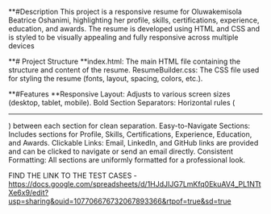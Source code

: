 **#Description
This project is a responsive resume for Oluwakemisola Beatrice Oshanimi, highlighting her profile, skills, certifications, experience, education, and awards. The resume is developed using HTML and CSS and is styled to be visually appealing and fully responsive across multiple devices

**# Project Structure
**index.html: The main HTML file containing the structure and content of the resume.
ResumeBuilder.css: The CSS file used for styling the resume (fonts, layout, spacing, colors, etc.).

**#Features
**Responsive Layout: Adjusts to various screen sizes (desktop, tablet, mobile).
Bold Section Separators: Horizontal rules (<hr>) between each section for clean separation.
Easy-to-Navigate Sections: Includes sections for Profile, Skills, Certifications, Experience, Education, and Awards.
Clickable Links: Email, LinkedIn, and GitHub links are provided and can be clicked to navigate or send an email directly.
Consistent Formatting: All sections are uniformly formatted for a professional look.

FIND THE LINK TO THE TEST CASES - https://docs.google.com/spreadsheets/d/1HJdJIJG7LmKfq0EkuAV4_PL1NTtXe6x9/edit?usp=sharing&ouid=107706676732067893366&rtpof=true&sd=true
